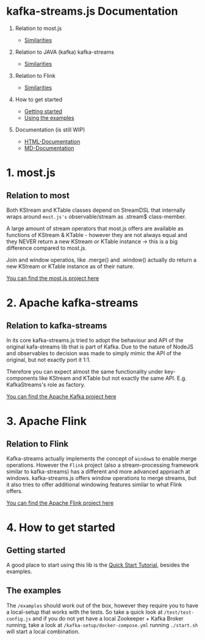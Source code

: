 kafka-streams.js Documentation
==============================

1. Relation to most.js
    * [Similarities](#relation-to-most)

2. Relation to JAVA (kafka) kafka-streams
    * [Similarities](#relation-to-kafka-streams)

3. Relation to Flink
    * [Similarities](#relation-to-flink)

4. How to get started
   * [Getting started](#getting-started)
   * [Using the examples](#the-examples)

5. Documentation (is still WIP)
    * [HTML-Documentation](https://krystianity.github.io/kafka-streams/jsdoc/)
    * [MD-Documentation](doc.md)

# 1. most.js

## Relation to most

Both KStream and KTable classes depend on StreamDSL
that internally wraps around `most.js's` observable/stream
as .stream$ class-member.

A large amount of stream operators that most.js offers
are available as functions of KStream & KTable - however
they are not always equal and they NEVER return a new KStream
or KTable instance -> this is a big difference compared to most.js.

Join and window operatios, like .merge() and .window() actually
do return a new KStream or KTable instance as of their nature.

[You can find the most.js project here](https://github.com/cujojs/most)

# 2. Apache kafka-streams

## Relation to kafka-streams

In its core kafka-streams.js tried to adopt the behaviour and
API of the original kafa-streams lib that is part of Kafka.
Due to the nature of NodeJS and observables to decision was made
to simply mimic the API of the original, but not exactly port it
1:1.

Therefore you can expect almost the same functionality under
key-components like KStream and KTable but not exactly the same
API. E.g. KafkaStreams's role as factory.

[You can find the Apache Kafka project here](https://github.com/apache/kafka)

# 3. Apache Flink

## Relation to Flink

Kafka-streams actually implements the concept of `ẁindow`s to enable merge
operations. However the `Flink` project (also a stream-processing framework
similar to kafka-streams) has a different and more advanced approach at windows.
kafka-streams.js offers window operations to merge streams, but it also tries
to offer additional windowing features similar to what Flink offers.

[You can find the Apache Flink project here](https://github.com/apache/flink)

# 4. How to get started

## Getting started

A good place to start using this lib is
the [Quick Start Tutorial](https://github.com/krystianity/kafka-streams/blob/master/docs/quick-start.md), besides the examples.

## The examples

The `/examples` should work out of the box, however they require
you to have a local-setup that works with the tests. So take
a quick look at `/test/test-config.js` and if you do not yet
have a local Zookeeper + Kafka Broker running, take a look at
`/kafka-setup/docker-compose.yml` running `./start.sh` will
start a local combination.
